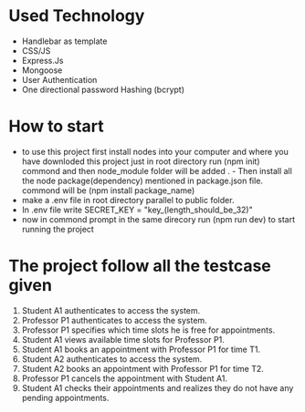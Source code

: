 # Used Technology
- Handlebar as template
- CSS/JS
- Express.Js
- Mongoose
- User Authentication
- One directional password Hashing (bcrypt)

# How to start
- to use this project first install nodes into your computer and where you have downloded this project just in root directory run (npm init) commond and then node_module folder will be added . - Then install all the node package(dependency) mentioned in package.json file. commond will be (npm install package_name)
- make a .env file in root directory parallel to public folder.
- In .env file write SECRET_KEY = "key_(length_should_be_32)"
- now in commond prompt in the same direcory run (npm run dev) to start running the project


# The project follow all the testcase given
1.	Student A1 authenticates to access the system.
2.	Professor P1 authenticates to access the system.
3.	Professor P1 specifies which time slots he is free for appointments.
4.	Student A1 views available time slots for Professor P1.
5.	Student A1 books an appointment with Professor P1 for time T1.
6.	Student A2 authenticates to access the system.
7.	Student A2 books an appointment with Professor P1 for time T2.
8.	Professor P1 cancels the appointment with Student A1.
9.	Student A1 checks their appointments and realizes they do not have any pending appointments.
